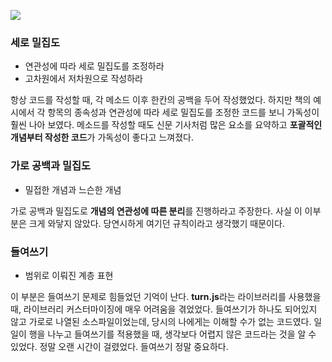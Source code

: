 ![](https://velog.velcdn.com/images/codegod/post/b0c564e0-44cc-4d73-b4f6-81cc2e87662a/image.png)

### 세로 밀집도

- 연관성에 따라 세로 밀집도를 조정하라
- 고차원에서 저차원으로 작성하라

항상 코드를 작성할 때, 각 메소드 이후 한칸의 공백을 두어 작성했었다. 하지만 책의 예시에서 각 항목의 종속성과 연관성에 따라 세로 밀집도를 조정한 코드를 보니 가독성이 훨씬 나아 보였다. 메소드를 작성할 때도 신문 기사처럼 많은 요소를 요약하고 **포괄적인 개념부터 작성한 코드**가 가독성이 좋다고 느껴졌다.

### 가로 공백과 밀집도

- 밀접한 개념과 느슨한 개념

가로 공백과 밀집도로 **개념의 연관성에 따른 분리**를 진행하라고 주장한다. 사실 이 이부분은 크게 와닿지 않았다. 당연시하게 여기던 규칙이라고 생각했기 때문이다.

### 들여쓰기

- 범위로 이뤄진 계층 표현

이 부분은 들여쓰기 문제로 힘들었던 기억이 난다. **turn.js**라는 라이브러리를 사용했을 때, 라이브러리 커스터마이징에 매우 어려움을 겪었었다. 들여쓰기가 하나도 되어있지 않고 가로로 나열된 소스파일이었는데, 당시의 나에게는 이해할 수가 없는 코드였다. 일일이 행을 나누고 들여쓰기를 적용했을 때, 생각보다 어렵지 않은 코드라는 것을 알 수 있었다. 정말 오랜 시간이 걸렸었다. 들여쓰기 정말 중요하다.

